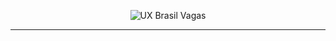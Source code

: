 <p align="center">
  <img src="https://user-images.githubusercontent.com/3299130/48214486-2fed0800-e367-11e8-8274-6858c79ab7b4.png" alt="UX Brasil Vagas">
</p>

<p><hr></p>
